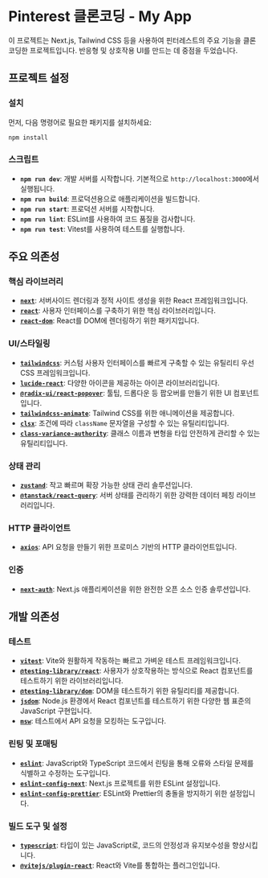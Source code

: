 # Pinterest 클론코딩 - My App

이 프로젝트는 Next.js, Tailwind CSS 등을 사용하여 핀터레스트의 주요 기능을 클론코딩한 프로젝트입니다. 반응형 및 상호작용 UI를 만드는 데 중점을 두었습니다.

## 프로젝트 설정

### 설치

먼저, 다음 명령어로 필요한 패키지를 설치하세요:

```bash
npm install
```

### 스크립트

- **`npm run dev`**: 개발 서버를 시작합니다. 기본적으로 `http://localhost:3000`에서 실행됩니다.
- **`npm run build`**: 프로덕션용으로 애플리케이션을 빌드합니다.
- **`npm run start`**: 프로덕션 서버를 시작합니다.
- **`npm run lint`**: ESLint를 사용하여 코드 품질을 검사합니다.
- **`npm run test`**: Vitest를 사용하여 테스트를 실행합니다.

## 주요 의존성

### 핵심 라이브러리

- **[`next`](https://nextjs.org/)**: 서버사이드 렌더링과 정적 사이트 생성을 위한 React 프레임워크입니다.
- **[`react`](https://reactjs.org/)**: 사용자 인터페이스를 구축하기 위한 핵심 라이브러리입니다.
- **[`react-dom`](https://reactjs.org/docs/react-dom.html)**: React를 DOM에 렌더링하기 위한 패키지입니다.

### UI/스타일링

- **[`tailwindcss`](https://tailwindcss.com/)**: 커스텀 사용자 인터페이스를 빠르게 구축할 수 있는 유틸리티 우선 CSS 프레임워크입니다.
- **[`lucide-react`](https://lucide.dev/)**: 다양한 아이콘을 제공하는 아이콘 라이브러리입니다.
- **[`@radix-ui/react-popover`](https://www.radix-ui.com/docs/primitives/components/popover)**: 툴팁, 드롭다운 등 팝오버를 만들기 위한 UI 컴포넌트입니다.
- **[`tailwindcss-animate`](https://github.com/vercel/tailwindcss-animate)**: Tailwind CSS를 위한 애니메이션을 제공합니다.
- **[`clsx`](https://github.com/lukeed/clsx)**: 조건에 따라 `className` 문자열을 구성할 수 있는 유틸리티입니다.
- **[`class-variance-authority`](https://github.com/joe-bell/class-variance-authority)**: 클래스 이름과 변형을 타입 안전하게 관리할 수 있는 유틸리티입니다.

### 상태 관리

- **[`zustand`](https://zustand-demo.pmnd.rs/)**: 작고 빠르며 확장 가능한 상태 관리 솔루션입니다.
- **[`@tanstack/react-query`](https://tanstack.com/query/latest/)**: 서버 상태를 관리하기 위한 강력한 데이터 페칭 라이브러리입니다.

### HTTP 클라이언트

- **[`axios`](https://axios-http.com/)**: API 요청을 만들기 위한 프로미스 기반의 HTTP 클라이언트입니다.

### 인증

- **[`next-auth`](https://next-auth.js.org/)**: Next.js 애플리케이션을 위한 완전한 오픈 소스 인증 솔루션입니다.

## 개발 의존성

### 테스트

- **[`vitest`](https://vitest.dev/)**: Vite와 원활하게 작동하는 빠르고 가벼운 테스트 프레임워크입니다.
- **[`@testing-library/react`](https://testing-library.com/docs/react-testing-library/intro/)**: 사용자가 상호작용하는 방식으로 React 컴포넌트를 테스트하기 위한 라이브러리입니다.
- **[`@testing-library/dom`](https://testing-library.com/docs/dom-testing-library/intro/)**: DOM을 테스트하기 위한 유틸리티를 제공합니다.
- **[`jsdom`](https://github.com/jsdom/jsdom)**: Node.js 환경에서 React 컴포넌트를 테스트하기 위한 다양한 웹 표준의 JavaScript 구현입니다.
- **[`msw`](https://mswjs.io/)**: 테스트에서 API 요청을 모킹하는 도구입니다.

### 린팅 및 포매팅

- **[`eslint`](https://eslint.org/)**: JavaScript와 TypeScript 코드에서 린팅을 통해 오류와 스타일 문제를 식별하고 수정하는 도구입니다.
- **[`eslint-config-next`](https://github.com/vercel/next.js/tree/canary/packages/eslint-config-next)**: Next.js 프로젝트를 위한 ESLint 설정입니다.
- **[`eslint-config-prettier`](https://github.com/prettier/eslint-config-prettier)**: ESLint와 Prettier의 충돌을 방지하기 위한 설정입니다.

### 빌드 도구 및 설정

- **[`typescript`](https://www.typescriptlang.org/)**: 타입이 있는 JavaScript로, 코드의 안정성과 유지보수성을 향상시킵니다.
- **[`@vitejs/plugin-react`](https://github.com/vitejs/vite/tree/main/packages/plugin-react)**: React와 Vite를 통합하는 플러그인입니다.
